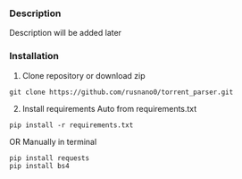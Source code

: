 ### Description
Description will be added later

### Installation
1. Clone repository or download zip
```
git clone https://github.com/rusnano0/torrent_parser.git
```
2. Install requirements
Auto from requirements.txt
```
pip install -r requirements.txt
```
OR Manually in terminal
```
pip install requests
pip install bs4
```

